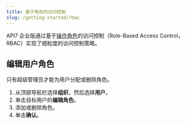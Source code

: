 ```yaml
---
title: 基于角色的访问控制
slug: /getting-started/rbac
---
```


API7 企业版通过基于[操作角色](../key-concepts/roles.md)的访问控制（Role-Based Access Control，RBAC）实现了细粒度的访问控制策略。

## 编辑用户角色

只有超级管理员才能为用户分配或删除角色。

1. 从顶部导航栏选择**组织**，然后选择**用户**。
2. 单击目标用户的**编辑角色**。
3. 添加或删除角色。
4. 单击**确认**。
